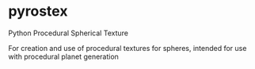 # pyrostex
Python Procedural Spherical Texture

For creation and use of procedural textures for spheres, 
intended for use with procedural planet generation
